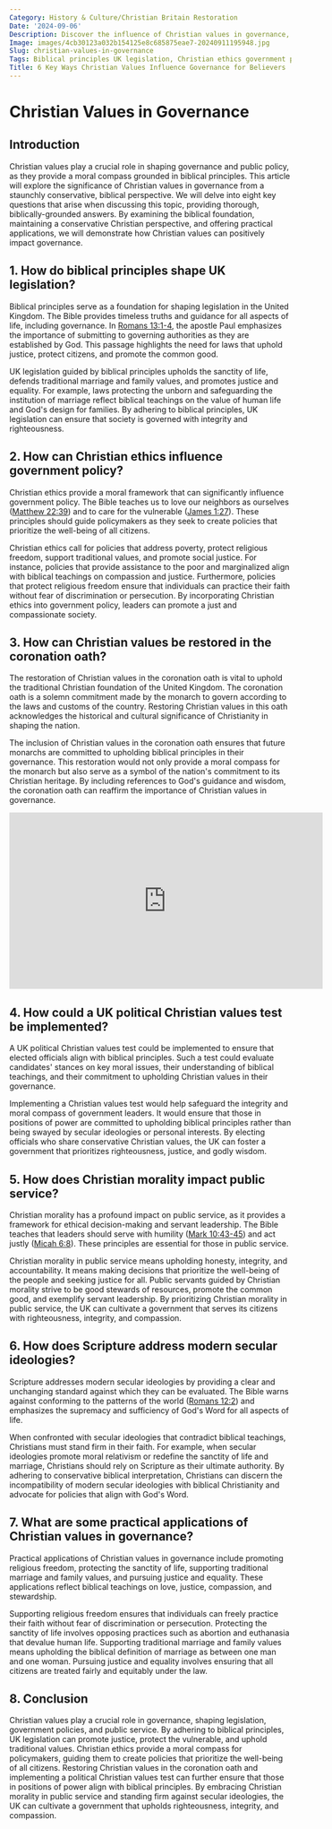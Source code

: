 ```yaml
---
Category: History & Culture/Christian Britain Restoration
Date: '2024-09-06'
Description: Discover the influence of Christian values in governance, exploring the intersection of Biblical principles with UK legislation and government policies. Explore the significance of Christian ethics in shaping public service and political decision-making.
Image: images/4cb30123a032b154125e8c685875eae7-20240911195948.jpg
Slug: christian-values-in-governance
Tags: Biblical principles UK legislation, Christian ethics government policy, Restoring Christian coronation oath, UK political Christian values test, Christian morality public service
Title: 6 Key Ways Christian Values Influence Governance for Believers
---
```


# Christian Values in Governance

## Introduction
Christian values play a crucial role in shaping governance and public policy, as they provide a moral compass grounded in biblical principles. This article will explore the significance of Christian values in governance from a staunchly conservative, biblical perspective. We will delve into eight key questions that arise when discussing this topic, providing thorough, biblically-grounded answers. By examining the biblical foundation, maintaining a conservative Christian perspective, and offering practical applications, we will demonstrate how Christian values can positively impact governance.

## 1. How do biblical principles shape UK legislation?
Biblical principles serve as a foundation for shaping legislation in the United Kingdom. The Bible provides timeless truths and guidance for all aspects of life, including governance. In [Romans 13:1-4](https://www.bibleref.com/Romans/13/Romans-13-1.html), the apostle Paul emphasizes the importance of submitting to governing authorities as they are established by God. This passage highlights the need for laws that uphold justice, protect citizens, and promote the common good.

UK legislation guided by biblical principles upholds the sanctity of life, defends traditional marriage and family values, and promotes justice and equality. For example, laws protecting the unborn and safeguarding the institution of marriage reflect biblical teachings on the value of human life and God's design for families. By adhering to biblical principles, UK legislation can ensure that society is governed with integrity and righteousness.

## 2. How can Christian ethics influence government policy?
Christian ethics provide a moral framework that can significantly influence government policy. The Bible teaches us to love our neighbors as ourselves ([Matthew 22:39](https://www.bibleref.com/Matthew/22/Matthew-22-39.html)) and to care for the vulnerable ([James 1:27](https://www.bibleref.com/James/1/James-1-27.html)). These principles should guide policymakers as they seek to create policies that prioritize the well-being of all citizens.

Christian ethics call for policies that address poverty, protect religious freedom, support traditional values, and promote social justice. For instance, policies that provide assistance to the poor and marginalized align with biblical teachings on compassion and justice. Furthermore, policies that protect religious freedom ensure that individuals can practice their faith without fear of discrimination or persecution. By incorporating Christian ethics into government policy, leaders can promote a just and compassionate society.

## 3. How can Christian values be restored in the coronation oath?
The restoration of Christian values in the coronation oath is vital to uphold the traditional Christian foundation of the United Kingdom. The coronation oath is a solemn commitment made by the monarch to govern according to the laws and customs of the country. Restoring Christian values in this oath acknowledges the historical and cultural significance of Christianity in shaping the nation.

The inclusion of Christian values in the coronation oath ensures that future monarchs are committed to upholding biblical principles in their governance. This restoration would not only provide a moral compass for the monarch but also serve as a symbol of the nation's commitment to its Christian heritage. By including references to God's guidance and wisdom, the coronation oath can reaffirm the importance of Christian values in governance.


<iframe width="560" height="315" src="https://www.youtube.com/embed/KLXhli_-Zfs" frameborder="0" allow="autoplay; encrypted-media" allowfullscreen></iframe>


## 4. How could a UK political Christian values test be implemented?
A UK political Christian values test could be implemented to ensure that elected officials align with biblical principles. Such a test could evaluate candidates' stances on key moral issues, their understanding of biblical teachings, and their commitment to upholding Christian values in their governance.

Implementing a Christian values test would help safeguard the integrity and moral compass of government leaders. It would ensure that those in positions of power are committed to upholding biblical principles rather than being swayed by secular ideologies or personal interests. By electing officials who share conservative Christian values, the UK can foster a government that prioritizes righteousness, justice, and godly wisdom.

## 5. How does Christian morality impact public service?
Christian morality has a profound impact on public service, as it provides a framework for ethical decision-making and servant leadership. The Bible teaches that leaders should serve with humility ([Mark 10:43-45](https://www.bibleref.com/Mark/10/Mark-10-43.html)) and act justly ([Micah 6:8](https://www.bibleref.com/Micah/6/Micah-6-8.html)). These principles are essential for those in public service.

Christian morality in public service means upholding honesty, integrity, and accountability. It means making decisions that prioritize the well-being of the people and seeking justice for all. Public servants guided by Christian morality strive to be good stewards of resources, promote the common good, and exemplify servant leadership. By prioritizing Christian morality in public service, the UK can cultivate a government that serves its citizens with righteousness, integrity, and compassion.

## 6. How does Scripture address modern secular ideologies?
Scripture addresses modern secular ideologies by providing a clear and unchanging standard against which they can be evaluated. The Bible warns against conforming to the patterns of the world ([Romans 12:2](https://www.bibleref.com/Romans/12/Romans-12-2.html)) and emphasizes the supremacy and sufficiency of God's Word for all aspects of life.

When confronted with secular ideologies that contradict biblical teachings, Christians must stand firm in their faith. For example, when secular ideologies promote moral relativism or redefine the sanctity of life and marriage, Christians should rely on Scripture as their ultimate authority. By adhering to conservative biblical interpretation, Christians can discern the incompatibility of modern secular ideologies with biblical Christianity and advocate for policies that align with God's Word.

## 7. What are some practical applications of Christian values in governance?
Practical applications of Christian values in governance include promoting religious freedom, protecting the sanctity of life, supporting traditional marriage and family values, and pursuing justice and equality. These applications reflect biblical teachings on love, justice, compassion, and stewardship.

Supporting religious freedom ensures that individuals can freely practice their faith without fear of discrimination or persecution. Protecting the sanctity of life involves opposing practices such as abortion and euthanasia that devalue human life. Supporting traditional marriage and family values means upholding the biblical definition of marriage as between one man and one woman. Pursuing justice and equality involves ensuring that all citizens are treated fairly and equitably under the law.

## 8. Conclusion
Christian values play a crucial role in governance, shaping legislation, government policies, and public service. By adhering to biblical principles, UK legislation can promote justice, protect the vulnerable, and uphold traditional values. Christian ethics provide a moral compass for policymakers, guiding them to create policies that prioritize the well-being of all citizens. Restoring Christian values in the coronation oath and implementing a political Christian values test can further ensure that those in positions of power align with biblical principles. By embracing Christian morality in public service and standing firm against secular ideologies, the UK can cultivate a government that upholds righteousness, integrity, and compassion.